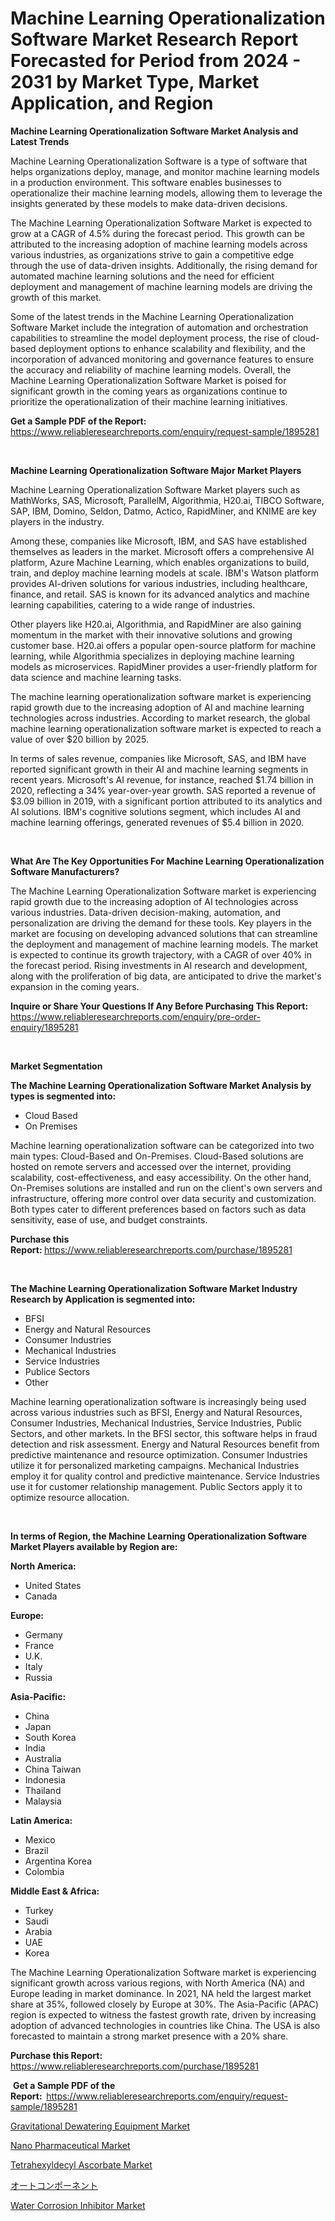 <p><h1>Machine Learning Operationalization Software Market Research Report Forecasted for Period from 2024 -  2031 by Market Type, Market Application, and Region</h1></p><p><strong>Machine Learning Operationalization Software Market Analysis and Latest Trends</strong></p>
<p><p>Machine Learning Operationalization Software is a type of software that helps organizations deploy, manage, and monitor machine learning models in a production environment. This software enables businesses to operationalize their machine learning models, allowing them to leverage the insights generated by these models to make data-driven decisions.</p><p>The Machine Learning Operationalization Software Market is expected to grow at a CAGR of 4.5% during the forecast period. This growth can be attributed to the increasing adoption of machine learning models across various industries, as organizations strive to gain a competitive edge through the use of data-driven insights. Additionally, the rising demand for automated machine learning solutions and the need for efficient deployment and management of machine learning models are driving the growth of this market.</p><p>Some of the latest trends in the Machine Learning Operationalization Software Market include the integration of automation and orchestration capabilities to streamline the model deployment process, the rise of cloud-based deployment options to enhance scalability and flexibility, and the incorporation of advanced monitoring and governance features to ensure the accuracy and reliability of machine learning models. Overall, the Machine Learning Operationalization Software Market is poised for significant growth in the coming years as organizations continue to prioritize the operationalization of their machine learning initiatives.</p></p>
<p><strong>Get a Sample PDF of the Report:&nbsp;</strong> <a href="https://www.reliableresearchreports.com/enquiry/request-sample/1895281">https://www.reliableresearchreports.com/enquiry/request-sample/1895281</a></p>
<p>&nbsp;</p>
<p><strong>Machine Learning Operationalization Software Major Market Players</strong></p>
<p><p>Machine Learning Operationalization Software Market players such as MathWorks, SAS, Microsoft, ParallelM, Algorithmia, H20.ai, TIBCO Software, SAP, IBM, Domino, Seldon, Datmo, Actico, RapidMiner, and KNIME are key players in the industry.</p><p>Among these, companies like Microsoft, IBM, and SAS have established themselves as leaders in the market. Microsoft offers a comprehensive AI platform, Azure Machine Learning, which enables organizations to build, train, and deploy machine learning models at scale. IBM's Watson platform provides AI-driven solutions for various industries, including healthcare, finance, and retail. SAS is known for its advanced analytics and machine learning capabilities, catering to a wide range of industries.</p><p>Other players like H20.ai, Algorithmia, and RapidMiner are also gaining momentum in the market with their innovative solutions and growing customer base. H20.ai offers a popular open-source platform for machine learning, while Algorithmia specializes in deploying machine learning models as microservices. RapidMiner provides a user-friendly platform for data science and machine learning tasks.</p><p>The machine learning operationalization software market is experiencing rapid growth due to the increasing adoption of AI and machine learning technologies across industries. According to market research, the global machine learning operationalization software market is expected to reach a value of over $20 billion by 2025.</p><p>In terms of sales revenue, companies like Microsoft, SAS, and IBM have reported significant growth in their AI and machine learning segments in recent years. Microsoft's AI revenue, for instance, reached $1.74 billion in 2020, reflecting a 34% year-over-year growth. SAS reported a revenue of $3.09 billion in 2019, with a significant portion attributed to its analytics and AI solutions. IBM's cognitive solutions segment, which includes AI and machine learning offerings, generated revenues of $5.4 billion in 2020.</p></p>
<p>&nbsp;</p>
<p><strong>What Are The Key Opportunities For Machine Learning Operationalization Software Manufacturers?</strong></p>
<p><p>The Machine Learning Operationalization Software market is experiencing rapid growth due to the increasing adoption of AI technologies across various industries. Data-driven decision-making, automation, and personalization are driving the demand for these tools. Key players in the market are focusing on developing advanced solutions that can streamline the deployment and management of machine learning models. The market is expected to continue its growth trajectory, with a CAGR of over 40% in the forecast period. Rising investments in AI research and development, along with the proliferation of big data, are anticipated to drive the market's expansion in the coming years.</p></p>
<p><strong>Inquire or Share Your Questions If Any Before Purchasing This Report:</strong> <a href="https://www.reliableresearchreports.com/enquiry/pre-order-enquiry/1895281">https://www.reliableresearchreports.com/enquiry/pre-order-enquiry/1895281</a></p>
<p>&nbsp;</p>
<p><strong>Market Segmentation</strong></p>
<p><strong>The Machine Learning Operationalization Software Market Analysis by types is segmented into:</strong></p>
<p><ul><li>Cloud Based</li><li>On Premises</li></ul></p>
<p><p>Machine learning operationalization software can be categorized into two main types: Cloud-Based and On-Premises. Cloud-Based solutions are hosted on remote servers and accessed over the internet, providing scalability, cost-effectiveness, and easy accessibility. On the other hand, On-Premises solutions are installed and run on the client's own servers and infrastructure, offering more control over data security and customization. Both types cater to different preferences based on factors such as data sensitivity, ease of use, and budget constraints.</p></p>
<p><strong>Purchase this Report:&nbsp;</strong><a href="https://www.reliableresearchreports.com/purchase/1895281">https://www.reliableresearchreports.com/purchase/1895281</a></p>
<p>&nbsp;</p>
<p><strong>The Machine Learning Operationalization Software Market Industry Research by Application is segmented into:</strong></p>
<p><ul><li>BFSI</li><li>Energy and Natural Resources</li><li>Consumer Industries</li><li>Mechanical Industries</li><li>Service Industries</li><li>Publice Sectors</li><li>Other</li></ul></p>
<p><p>Machine learning operationalization software is increasingly being used across various industries such as BFSI, Energy and Natural Resources, Consumer Industries, Mechanical Industries, Service Industries, Public Sectors, and other markets. In the BFSI sector, this software helps in fraud detection and risk assessment. Energy and Natural Resources benefit from predictive maintenance and resource optimization. Consumer Industries utilize it for personalized marketing campaigns. Mechanical Industries employ it for quality control and predictive maintenance. Service Industries use it for customer relationship management. Public Sectors apply it to optimize resource allocation.</p></p>
<p>&nbsp;</p>
<p><strong>In terms of Region, the Machine Learning Operationalization Software Market Players available by Region are:</strong></p>
<p>
    <p> <strong> North America: </strong>
        <ul>
            <li>United States</li>
            <li>Canada</li>
        </ul>
        </p> 
    <p> <strong> Europe: </strong>
        <ul>
            <li>Germany</li>
            <li>France</li>
            <li>U.K.</li>
            <li>Italy</li>
            <li>Russia</li>
        </ul>
        </p> 
    <p> <strong> Asia-Pacific: </strong>
        <ul>
            <li>China</li>
            <li>Japan</li>
            <li>South Korea</li>
            <li>India</li>
            <li>Australia</li>
            <li>China Taiwan</li>
            <li>Indonesia</li>
            <li>Thailand</li>
            <li>Malaysia</li>
        </ul>
        </p> 
    <p> <strong> Latin America: </strong>
        <ul>
            <li>Mexico</li>
            <li>Brazil</li>
            <li>Argentina Korea</li>
            <li>Colombia</li>
        </ul>
        </p> 
    <p> <strong> Middle East & Africa: </strong>
        <ul>
            <li>Turkey</li>
            <li>Saudi</li>
            <li>Arabia</li>
            <li>UAE</li>
            <li>Korea</li>
        </ul>
    </p>
    </p>
<p><p>The Machine Learning Operationalization Software market is experiencing significant growth across various regions, with North America (NA) and Europe leading in market dominance. In 2021, NA held the largest market share at 35%, followed closely by Europe at 30%. The Asia-Pacific (APAC) region is expected to witness the fastest growth rate, driven by increasing adoption of advanced technologies in countries like China. The USA is also forecasted to maintain a strong market presence with a 20% share.</p></p>
<p><strong>Purchase this Report: </strong><a href="https://www.reliableresearchreports.com/purchase/1895281">https://www.reliableresearchreports.com/purchase/1895281</a></p>
<p>&nbsp;<strong>Get a Sample PDF of the Report:&nbsp;&nbsp;</strong><a href="https://www.reliableresearchreports.com/enquiry/request-sample/1895281">https://www.reliableresearchreports.com/enquiry/request-sample/1895281</a></p>
<p><strong></strong></p>
<p><p><a href="https://five-trouble-98a.notion.site/Gravitational-Dewatering-Equipment-Market-Furnish-Information-about-Market-Size-Market-Share-Marke-9e14d00d493b473ab845a58567f012e1">Gravitational Dewatering Equipment Market</a></p><p><a href="https://fuschia-pecorino-a6d.notion.site/Nano-Pharmaceutical-Market-Size-Growth-and-Forecast-from-2024-2031-cbaf55bedbef4ed1bcc9c52566f36ddb">Nano Pharmaceutical Market</a></p><p><a href="https://view.publitas.com/reportprime-1/tetrahexyldecyl-ascorbate-market-size-growing-and-forecasted-for-period-from-2024-2031-and-provides-complete-market-analysis-of-this-market/">Tetrahexyldecyl Ascorbate Market</a></p><p><a href="https://medium.com/@reyeshowell655/%E8%87%AA%E5%8B%95%E8%BB%8A%E9%83%A8%E5%93%81%E5%B8%82%E5%A0%B4-%E7%AB%B6%E4%BA%89%E5%88%86%E6%9E%90-%E5%B8%82%E5%A0%B4%E3%83%88%E3%83%AC%E3%83%B3%E3%83%89-2031%E5%B9%B4%E3%81%BE%E3%81%A7%E3%81%AE%E4%BA%88%E6%B8%AC-c6a53a2ac0ab">オートコンポーネント</a></p><p><a href="https://view.publitas.com/reportprime-1/water-corrosion-inhibitor-market-growth-market-trends-covid-19-impact-and-forecasts-for-period-from-2024-2031/">Water Corrosion Inhibitor Market</a></p></p>